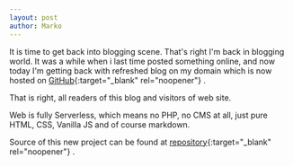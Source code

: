```yaml
---
layout: post
author: Marko
---
```

It is time to get back into blogging scene.
That's right I'm back in blogging world. It was a while when i last time posted something online, and now today I'm getting back with refreshed blog on my domain which is now hosted on [GitHub](https://github.com){:target="_blank" rel="noopener"} .

That is right, all readers of this blog and visitors of web site.

Web is fully Serverless, which means no PHP, no CMS at all, just pure HTML, CSS, Vanilla JS and of course markdown.

Source of this new project can be found at [repository](https://github.com/idzan/idzan.github.io){:target="_blank" rel="noopener"} .